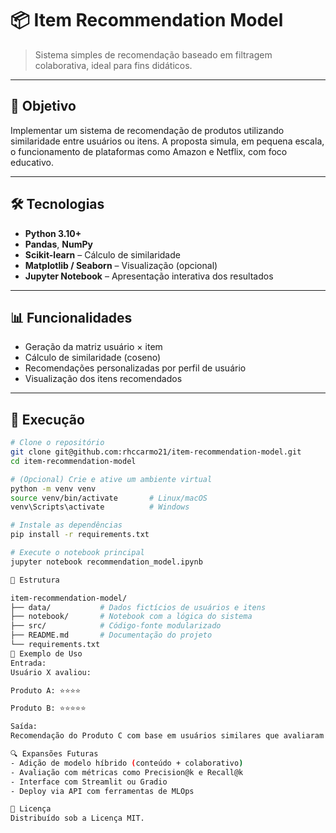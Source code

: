 # 📦 Item Recommendation Model

> Sistema simples de recomendação baseado em filtragem colaborativa, ideal para fins didáticos.

---

## 📌 Objetivo

Implementar um sistema de recomendação de produtos utilizando similaridade entre usuários ou itens. A proposta simula, em pequena escala, o funcionamento de plataformas como Amazon e Netflix, com foco educativo.

---

## 🛠 Tecnologias

- **Python 3.10+**
- **Pandas**, **NumPy**
- **Scikit-learn** – Cálculo de similaridade
- **Matplotlib / Seaborn** – Visualização (opcional)
- **Jupyter Notebook** – Apresentação interativa dos resultados

---

## 📊 Funcionalidades

- Geração da matriz usuário × item  
- Cálculo de similaridade (coseno)  
- Recomendações personalizadas por perfil de usuário  
- Visualização dos itens recomendados

---

## 🚀 Execução

```bash
# Clone o repositório
git clone git@github.com:rhccarmo21/item-recommendation-model.git
cd item-recommendation-model

# (Opcional) Crie e ative um ambiente virtual
python -m venv venv
source venv/bin/activate       # Linux/macOS
venv\Scripts\activate          # Windows

# Instale as dependências
pip install -r requirements.txt

# Execute o notebook principal
jupyter notebook recommendation_model.ipynb

📁 Estrutura

item-recommendation-model/
├── data/           # Dados fictícios de usuários e itens
├── notebook/       # Notebook com a lógica do sistema
├── src/            # Código-fonte modularizado
├── README.md       # Documentação do projeto
└── requirements.txt
🧪 Exemplo de Uso
Entrada:
Usuário X avaliou:

Produto A: ⭐⭐⭐⭐

Produto B: ⭐⭐⭐⭐⭐

Saída:
Recomendação do Produto C com base em usuários similares que avaliaram A e B.

🔍 Expansões Futuras
- Adição de modelo híbrido (conteúdo + colaborativo)
- Avaliação com métricas como Precision@k e Recall@k
- Interface com Streamlit ou Gradio
- Deploy via API com ferramentas de MLOps

📄 Licença
Distribuído sob a Licença MIT.


